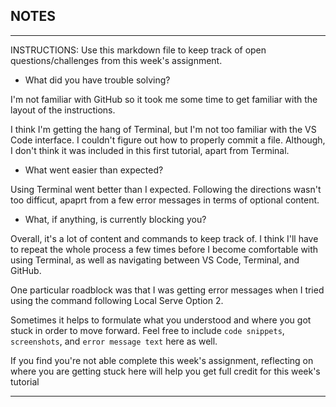 ## NOTES

-----------
INSTRUCTIONS:
Use this markdown file to keep track of open questions/challenges from this week's assignment.
- What did you have trouble solving?

I'm not familiar with GitHub so it took me some time to get familiar with the layout of the instructions.

I think I'm getting the hang of Terminal, but I'm not too familiar with the VS Code interface. I couldn't figure out how to properly commit a file. Although, I don't think it was included in this first tutorial, apart from Terminal. 


- What went easier than expected?

Using Terminal went better than I expected. Following the directions wasn't too difficut, apaprt from a few error messages in terms of optional content. 

- What, if anything, is currently blocking you?

Overall, it's a lot of content and commands to keep track of. I think I'll have to repeat the whole process a few times before I become comfortable with using Terminal, as well as navigating between VS Code, Terminal, and GitHub.

One particular roadblock was that I was getting error messages when I tried using the command following Local Serve Option 2.

Sometimes it helps to formulate what you understood and where you got stuck in order to move forward. Feel free to include `code snippets`, `screenshots`, and `error message text` here as well.

If you find you're not able complete this week's assignment, reflecting on where you are getting stuck here will help you get full credit for this week's tutorial

------------
